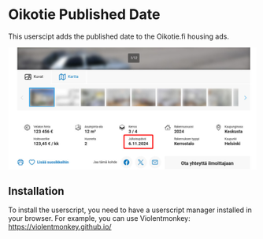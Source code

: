 # Oikotie Published Date

This userscipt adds the published date to the Oikotie.fi housing ads.

![example](example.jpg)

## Installation

To install the userscript, you need to have a userscript manager installed in your browser. For example, you can use Violentmonkey: https://violentmonkey.github.io/